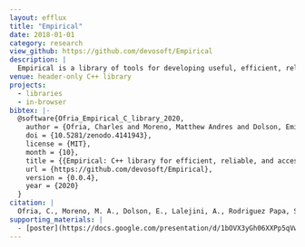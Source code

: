 ```yaml
---
layout: efflux
title: "Empirical"
date: 2018-01-01
category: research
view_github: https://github.com/devosoft/Empirical
description: |
  Empirical is a library of tools for developing useful, efficient, reliable, and available scientific software. The provided code is header-only and encapsulated into the `emp` namespace, so it is simple to incorporate into existing projects.
venue: header-only C++ library
projects:
  - libraries
  - in-browser
bibtex: |-
  @software{Ofria_Empirical_C_library_2020,
    author = {Ofria, Charles and Moreno, Matthew Andres and Dolson, Emily and Lalejini, Alex and Rodriguez Papa, Santiago and Fenton, Jake and Perry, Katherine and Jorgensen, Steven and hoffmanriley and grenewode and Baldwin Edwards, Oliver and Stredwick, Jason and cgnitash and theycallmeHeem and Vostinar, Anya and Moreno, Ryan and Schossau, Jory and Zaman, Luis and djrain},
    doi = {10.5281/zenodo.4141943},
    license = {MIT},
    month = {10},
    title = {{Empirical: C++ library for efficient, reliable, and accessible scientific software}},
    url = {https://github.com/devosoft/Empirical},
    version = {0.0.4},
    year = {2020}
  }
citation: |
  Ofria, C., Moreno, M. A., Dolson, E., Lalejini, A., Rodriguez Papa, S., Fenton, J., Perry, K., Jorgensen, S., , H., , G., Baldwin Edwards, O., Stredwick, J., , C., , T., Vostinar, A., Moreno, R., Schossau, J., Zaman, L., & , D. (2020). Empirical: C++ library for efficient, reliable, and accessible scientific software (Version 0.0.4) [Computer software]. https://doi.org/10.5281/zenodo.4141943
supporting_materials: |
  - [poster](https://docs.google.com/presentation/d/1bOVX3yGh06XXPp5qVwpFK0EapEzFJcx_Mk0d_KakWR4/) [via Google Slides](https://workspace.google.com/products/slides/)
---
```

